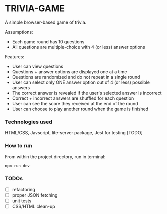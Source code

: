 # TRIVIA-GAME

A simple browser-based game of trivia.

Assumptions:

- Each game round has 10 questions
- All questions are multiple-choice with 4 (or less) answer options

Features:

- User can view questions
- Questions + answer options are displayed one at a time
- Questions are randomized and do not repeat in a single round
- User can select only ONE answer option out of 4 (or less) possible answers
- The correct answer is revealed if the user's selected answer is incorrect
- Correct + incorrect answers are shuffled for each question
- User can see the score they received at the end of the round
- User can choose to play another round when the game is finished

### Technologies used

HTML/CSS, Javscript, lite-server package, Jest for testing [TODO]

### How to run

From within the project directory, run in terminal:

```bash
npm run dev
```

### TODOs

- [ ] refactoring
- [ ] proper JSON fetching
- [ ] unit tests
- [ ] CSS/HTML clean-up
